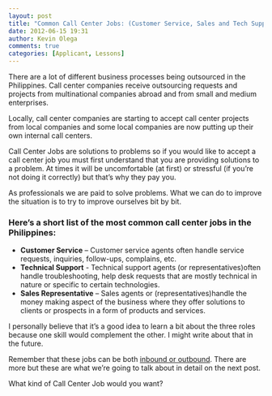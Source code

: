 ```yaml
---
layout: post
title: "Common Call Center Jobs: (Customer Service, Sales and Tech Support)"
date: 2012-06-15 19:31
author: Kevin Olega
comments: true
categories: [Applicant, Lessons]
---
```

There are a lot of different business processes being outsourced in the Philippines. Call center companies receive outsourcing requests and projects from multinational companies abroad and from small and medium enterprises.

Locally, call center companies are starting to accept call center projects from local companies and some local companies are now putting up their own internal call centers.

Call Center Jobs are solutions to problems so if you would like to accept a call center job you must first understand that you are providing solutions to a problem. At times it will be uncomfortable (at first) or stressful (if you’re not doing it correctly) but that’s why they pay you.

As professionals we are paid to solve problems. What we can do to improve the situation is to try to improve ourselves bit by bit.
<h3>Here’s a short list of the most common call center jobs in the Philippines:</h3>
<ul>
	<li><strong>Customer Service</strong> – Customer service agents often handle service requests, inquiries, follow-ups, complains, etc.</li>
	<li><strong>Technical Support</strong> - Technical support agents (or representatives)often handle troubleshooting, help desk requests that are mostly technical in nature or specific to certain technologies.</li>
	<li><strong>Sales Representative</strong> – Sales agents or (representatives)handle the money making aspect of the business where they offer solutions to clients or prospects in a form of products and services.</li>
</ul>
I personally believe that it’s a good idea to learn a bit about the three roles because one skill would complement the other. I might write about that in the future.

Remember that these jobs can be both <a href="http://callcentertrainingtips.com/what-is-inbound-and-what-is-outbond/">inbound or outbound</a>. There are more but these are what we’re going to talk about in detail on the next post.

What kind of Call Center Job would you want?
